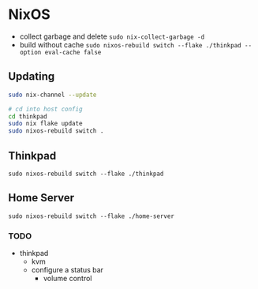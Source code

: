 # NixOS

- collect garbage and delete
  `sudo nix-collect-garbage -d`
- build without cache
  `sudo nixos-rebuild switch --flake ./thinkpad --option eval-cache false`

## Updating

```sh
sudo nix-channel --update

# cd into host config
cd thinkpad
sudo nix flake update
sudo nixos-rebuild switch .
```

## Thinkpad

`sudo nixos-rebuild switch --flake ./thinkpad`

## Home Server

`sudo nixos-rebuild switch --flake ./home-server`

### TODO

- thinkpad
  - kvm
  - configure a status bar
    - volume control
